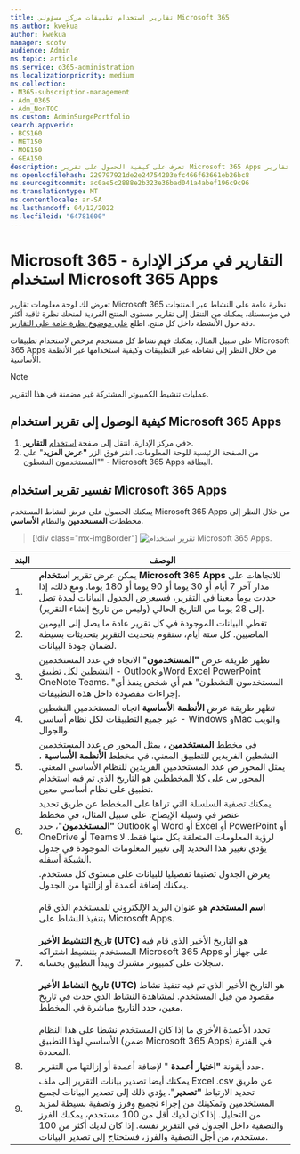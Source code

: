 ```yaml
---
title: تقارير استخدام تطبيقات مركز مسؤولي Microsoft 365
ms.author: kwekua
author: kwekua
manager: scotv
audience: Admin
ms.topic: article
ms.service: o365-administration
ms.localizationpriority: medium
ms.collection:
- M365-subscription-management
- Adm_O365
- Adm_NonTOC
ms.custom: AdminSurgePortfolio
search.appverid:
- BCS160
- MET150
- MOE150
- GEA150
description: تعرف على كيفية الحصول على تقرير Microsoft 365 Apps للاستخدام باستخدام لوحة معلومات تقارير Microsoft 365 في مركز مسؤولي Microsoft 365.
ms.openlocfilehash: 229797921de2e24754203efc466f63661eb26bc8
ms.sourcegitcommit: ac0ae5c2888e2b323e36bad041a4abef196c9c96
ms.translationtype: MT
ms.contentlocale: ar-SA
ms.lasthandoff: 04/12/2022
ms.locfileid: "64781600"
---
```

# <a name="microsoft-365-reports-in-the-admin-center---microsoft-365-apps-usage"></a>Microsoft 365 التقارير في مركز الإدارة - استخدام Microsoft 365 Apps

تعرض لك لوحة معلومات تقارير Microsoft 365 نظرة عامة على النشاط عبر المنتجات في مؤسستك. يمكنك من التنقل إلى تقارير مستوى المنتج الفردية لمنحك نظرة ثاقبة أكثر دقة حول الأنشطة داخل كل منتج. اطلع [على موضوع نظرة عامة على التقارير](activity-reports.md).

على سبيل المثال، يمكنك فهم نشاط كل مستخدم مرخص لاستخدام تطبيقات Microsoft 365 Apps من خلال النظر إلى نشاطه عبر التطبيقات وكيفية استخدامها عبر الأنظمة الأساسية.

> [!NOTE]
> عمليات تنشيط الكمبيوتر المشتركة غير مضمنة في هذا التقرير.

## <a name="how-to-get-to-the-microsoft-365-apps-usage-report"></a>كيفية الوصول إلى تقرير استخدام Microsoft 365 Apps

1. في مركز الإدارة، انتقل إلى صفحة <a href="https://go.microsoft.com/fwlink/p/?linkid=2074756" target="_blank">استخدام</a> **التقارير**\>. 
2. من الصفحة الرئيسية للوحة المعلومات، انقر فوق الزر **"عرض المزيد**" على "المستخدمون النشطون" - Microsoft 365 Apps البطاقة.

## <a name="interpret-the-microsoft-365-apps-usage-report"></a>تفسير تقرير استخدام Microsoft 365 Apps

يمكنك الحصول على عرض لنشاط المستخدم Microsoft 365 Apps من خلال النظر إلى مخططات **المستخدمين** والنظام **الأساسي**.

> [!div class="mx-imgBorder"]
> ![تقرير استخدام Microsoft 365 Apps.](../../media/0bcf67e6-a6e4-4109-a215-369f9f20ad84.png)

|البند|الوصف|
|---|---|
|1.|يمكن عرض تقرير **استخدام Microsoft 365 Apps** للاتجاهات على مدار آخر 7 أيام أو 30 يوما أو 90 يوما أو 180 يوما. ومع ذلك، إذا حددت يوما معينا في التقرير، فسيعرض الجدول البيانات لمدة تصل إلى 28 يوما من التاريخ الحالي (وليس من تاريخ إنشاء التقرير).|
|2.|تغطي البيانات الموجودة في كل تقرير عادة ما يصل إلى اليومين الماضيين. كل ستة أيام، سنقوم بتحديث التقرير بتحديثات بسيطة لضمان جودة البيانات.|
|3.|تظهر طريقة عرض **"المستخدمون**" الاتجاه في عدد المستخدمين النشطين لكل تطبيق - Outlook وWord Excel PowerPoint OneNote Teams. "المستخدمون النشطون" هم أي شخص ينفذ أي إجراءات مقصودة داخل هذه التطبيقات.|
|4.|تظهر طريقة عرض **الأنظمة الأساسية** اتجاه المستخدمين النشطين عبر جميع التطبيقات لكل نظام أساسي - Windows وMac والويب والجوال.|
|5.|في مخطط **المستخدمين** ، يمثل المحور ص عدد المستخدمين النشطين الفريدين للتطبيق المعني. في مخطط **الأنظمة الأساسية** ، يمثل المحور ص عدد المستخدمين الفريدين للنظام الأساسي المعني. المحور س على كلا المخططين هو التاريخ الذي تم فيه استخدام تطبيق على نظام أساسي معين.|
 6.|يمكنك تصفية السلسلة التي تراها على المخطط عن طريق تحديد عنصر في وسيلة الإيضاح. على سبيل المثال، في مخطط **"المستخدمون**"، حدد Outlook أو Word أو Excel أو PowerPoint أو OneDrive أو Teams لرؤية المعلومات المتعلقة بكل منها فقط. لا يؤدي تغيير هذا التحديد إلى تغيير المعلومات الموجودة في جدول الشبكة أسفله.|
|7.|يعرض الجدول تصنيفا تفصيليا للبيانات على مستوى كل مستخدم. يمكنك إضافة أعمدة أو إزالتها من الجدول. <br/><br/>**اسم المستخدم** هو عنوان البريد الإلكتروني للمستخدم الذي قام بتنفيذ النشاط على Microsoft Apps.<br><br/>**تاريخ التنشيط الأخير (UTC)** هو التاريخ الأخير الذي قام فيه المستخدم بتنشيط اشتراكه Microsoft 365 Apps على جهاز أو سجلات على كمبيوتر مشترك ويبدأ التطبيق بحسابه. <br/><br/>**تاريخ النشاط الأخير (UTC)** هو التاريخ الأخير الذي تم فيه تنفيذ نشاط مقصود من قبل المستخدم. لمشاهدة النشاط الذي حدث في تاريخ معين، حدد التاريخ مباشرة في المخطط.<br/><br/>تحدد الأعمدة الأخرى ما إذا كان المستخدم نشطا على هذا النظام الأساسي لهذا التطبيق (ضمن Microsoft 365 Apps) في الفترة المحددة.|
|8.|حدد أيقونة **"اختيار أعمدة** " لإضافة أعمدة أو إزالتها من التقرير.|
|9.|يمكنك أيضا تصدير بيانات التقرير إلى ملف Excel .csv عن طريق تحديد الارتباط **"تصدير**". يؤدي ذلك إلى تصدير البيانات لجميع المستخدمين وتمكينك من إجراء تجميع وفرز وتصفية بسيطة لمزيد من التحليل. إذا كان لديك أقل من 100 مستخدم، يمكنك الفرز والتصفية داخل الجدول في التقرير نفسه. إذا كان لديك أكثر من 100 مستخدم، من أجل التصفية والفرز، فستحتاج إلى تصدير البيانات.|
